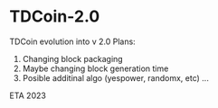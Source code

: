 # TDCoin-2.0
TDCoin evolution into v 2.0
Plans:
  1) Changing block packaging
  2) Maybe changing block generation time
  3) Posible additinal algo (yespower, randomx, etc)
  ...

ETA 2023
